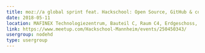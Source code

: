 ```yaml
---
title: moz://a global sprint feat. Hackschool: Open Source, GitHub & co. (day II)
date: 2018-05-11
location: MAFINEX Technologiezentrum, Bauteil C, Raum C4, Erdgeschoss, Mannheim
link: https://www.meetup.com/Hackschool-Mannheim/events/250450343/
usergroup: nodehd
type: usergroup
---
```

